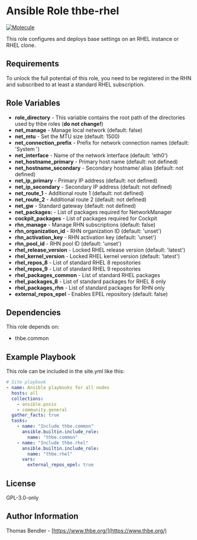 # Ansible Role thbe-rhel

[![Molecule](https://github.com/thbe/ansible-role-rhel/actions/workflows/molecule.yml/badge.svg)](https://github.com/thbe/ansible-role-rhel/actions/workflows/molecule.yml)

This role configures and deploys base settings on an RHEL instance or RHEL clone.

## Requirements

To unlock the full potential of this role, you need to be registered in the RHN and subscribed to at least a standard RHEL subscription.

## Role Variables

* **role_directory** - This variable contains the root path of the directories used by thbe roles (**do not change!**)
* **net_manage** - Manage local network (default: false)
* **net_mtu** - Set the MTU size (default: 1500)
* **net_connection_prefix** - Prefix for network connection names (default: 'System ')
* **net_interface** - Name of the network interface (default: 'eth0')
* **net_hostname_primary** - Primary host name (default: not defined)
* **net_hostname_secondary** - Secondary hostname/ alias (default: not defined)
* **net_ip_primary** - Primary IP address (default: not defined)
* **net_ip_secondary** - Secondary IP address (default: not defined)
* **net_route_1** - Additional route 1 (default: not defined)
* **net_route_2** - Additional route 2 (default: not defined)
* **net_gw** - Standard gateway (default: not defined)
* **net_packages:** - List of packages required for NetworkManager
* **cockpit_packages** - List of packages required for Cockpit
* **rhn_manage** - Manage RHN subscriptions (default: false)
* **rhn_organization_id** - RHN organization ID (default: 'unset')
* **rhn_activation_key** - RHN activation key (default: 'unset')
* **rhn_pool_id** - RHN pool ID (default: 'unset')
* **rhel_release_version** - Locked RHEL release version (default: 'latest')
* **rhel_kernel_version** - Locked RHEL kernel version (default: 'latest')
* **rhel_repos_8** - List of standard RHEL 8 repositories
* **rhel_repos_9** - List of standard RHEL 9 repositories
* **rhel_packages_common** - List of standard RHEL packages
* **rhel_packages_8** - List of standard packages for RHEL 8 only
* **rhel_packages_rhn** - List of standard packages for RHN only
* **external_repos_epel** - Enables EPEL repository (default: false)

## Dependencies

This role depends on:

* thbe.common

## Example Playbook

This role can be included in the site.yml like this:

```yaml
# Site playbook
- name: Ansible playbooks for all nodes
  hosts: all
  collections:
    - ansible.posix
    - community.general
  gather_facts: true
  tasks:
    - name: "Include thbe.common"
      ansible.builtin.include_role:
        name: "thbe.common"
    - name: "Include thbe.rhel"
      ansible.builtin.include_role:
        name: "thbe.rhel"
      vars:
        external_repos_epel: true
```

## License

GPL-3.0-only

## Author Information

Thomas Bendler - [https://www.thbe.org/](https://www.thbe.org/)
